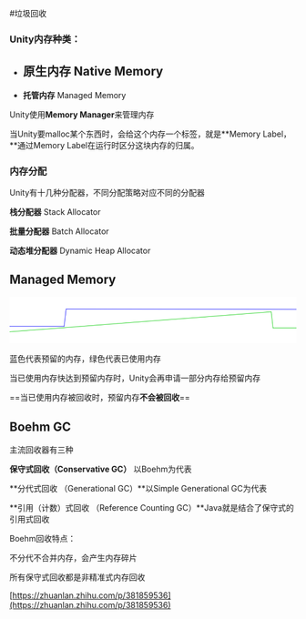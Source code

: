 #垃圾回收 

### Unity内存种类：
- **原生内存** Native Memory
	- 
- **托管内存** Managed Memory

Unity使用**Memory Manager**来管理内存

当Unity要malloc某个东西时，会给这个内存一个标签，就是**Memory Label，**通过Memory Label在运行时区分这块内存的归属。

### 内存分配

Unity有十几种分配器，不同分配策略对应不同的分配器

**栈分配器** Stack Allocator

**批量分配器** Batch Allocator

**动态堆分配器** Dynamic Heap Allocator

## Managed Memory

![Unity%E5%86%85%E5%AD%98%E5%88%86%E9%85%8D%E5%92%8C%E5%9B%9E%E6%94%B6%E7%9A%84%E5%BA%95%E5%B1%82%E5%8E%9F%E7%90%86%2089ec857861fa40378579fdffd8c2cc98/Untitled.png](Unity/内存分配与垃圾回收/Untitled.png)

蓝色代表预留的内存，绿色代表已使用内存

当已使用内存快达到预留内存时，Unity会再申请一部分内存给预留内存

==当已使用内存被回收时，预留内存**不会被回收**==

## Boehm GC

主流回收器有三种

**保守式回收（Conservative GC）** 以Boehm为代表

**分代式回收 （Generational GC）**以Simple Generational GC为代表

**引用（计数）式回收 （Reference Counting GC）**Java就是结合了保守式的引用式回收

Boehm回收特点：

不分代不合并内存，会产生内存碎片

所有保守式回收都是非精准式内存回收

[https://zhuanlan.zhihu.com/p/381859536](https://zhuanlan.zhihu.com/p/381859536)